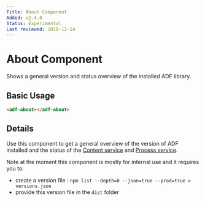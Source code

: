 ```yaml
---
Title: About Component
Added: v2.4.0
Status: Experimental
Last reviewed: 2018-11-14
---
```


# About Component

Shows a general version and status overview of the installed ADF library.

## Basic Usage

```html
<adf-about></adf-about>
```

## Details

Use this component to get a general overview of the version of ADF installed and the status of the [Content service](../core/content.service.md) and [Process service](../process-services/process.service.md).

Note at the moment this component is mostly for internal use and it requires you to:

-   create a version file : `npm list --depth=0 --json=true --prod=true > versions.json`
-   provide this version file in the `dist` folder
